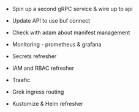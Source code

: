 - Spin up a second gRPC service & wire up to api


- Update API to use buf connect
- Check with adam about manifest management
- Monitoring - prometheus & grafana
- Secrets refresher
- IAM and RBAC refresher
- Traefic


- Grok ingress routing
- Kustomize & Helm refresher